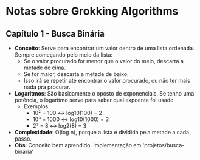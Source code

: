 # Notas sobre Grokking Algorithms

## Capítulo 1 - Busca Binária
- **Conceito**: Serve para encontrar um valor dentro de uma lista ordenada. Sempre começando pelo meio da lista:
    - Se o valor procurado for menor que o valor do meio, descarta a metade de cima. 
    - Se for maior, descarta a metade de baixo.
    - Isso irá se repetir até encontrar o valor procurado, ou não ter mais nada pra procurar.
- **Logaritmos**: São basicamente o oposto de exponenciais. Se tenho uma potência, o logaritmo serve para saber qual expoente foi usado
    - Exemplos:
        - 10² = 100 <-> log10(100) = 2
        - 10³ = 1000 <-> log10(1000) = 3
        - 2³ = 8 <-> log2(8) = 3
- **Complexidade**: O(log n), porque a lista é dividida pela metade a cada passo.
- **Obs**: Conceito bem aprendido. Implementação em 'projetos/busca-binária'

